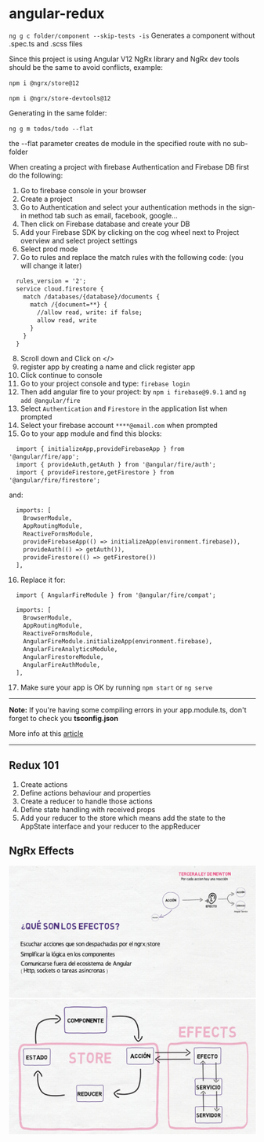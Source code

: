# angular-redux

`ng g c folder/component --skip-tests -is`
Generates a component without .spec.ts and .scss files

Since this project is using Angular V12 NgRx library and NgRx dev tools should be the same to avoid conflicts, example:

`npm i @ngrx/store@12`

`npm i @ngrx/store-devtools@12`

Generating in the same folder:

`ng g m todos/todo --flat`

the --flat parameter creates de module in the specified route with no sub-folder

When creating a project with firebase Authentication and Firebase DB first do the following:
1. Go to firebase console in your browser
2. Create a project
3. Go to Authentication and select your authentication methods in the sign-in method tab such as email, facebook, google...
4. Then click on Firebase database and create your DB
5. Add your Firebase SDK by clicking on the cog wheel next to Project overview and select project settings
6. Select prod mode
7. Go to rules and replace the match rules with the following code: (you will change it later)
  ```
    rules_version = '2';
    service cloud.firestore {
      match /databases/{database}/documents {
        match /{document=**} {
          //allow read, write: if false;
          allow read, write
        }
      }
    }
  ```
8. Scroll down and Click on </> 
9. register app by creating a name and click register app
10. Click continue to console
11. Go to your project console and type: `firebase login`
12. Then add angular fire to your project: by `npm i firebase@9.9.1` and `ng add @angular/fire` 
13. Select `Authentication` and `Firestore` in the application list when prompted
14. Select your firebase account `****@email.com` when prompted
15. Go to your app module and find this blocks:
  ```
    import { initializeApp,provideFirebaseApp } from '@angular/fire/app';
    import { provideAuth,getAuth } from '@angular/fire/auth';
    import { provideFirestore,getFirestore } from '@angular/fire/firestore';
  ```
  and:
  ```
    imports: [
      BrowserModule,
      AppRoutingModule,
      ReactiveFormsModule,
      provideFirebaseApp(() => initializeApp(environment.firebase)),
      provideAuth(() => getAuth()),
      provideFirestore(() => getFirestore())
    ],
  ```
16. Replace it for:
  ```
    import { AngularFireModule } from '@angular/fire/compat';
  ```
  ```
    imports: [
      BrowserModule,
      AppRoutingModule,
      ReactiveFormsModule,
      AngularFireModule.initializeApp(environment.firebase),
      AngularFireAnalyticsModule,
      AngularFirestoreModule,
      AngularFireAuthModule,
    ],
  ```
17. Make sure your app is OK by running `npm start` or `ng serve`

----

**Note:**
If you're having some compiling errors in your app.module.ts, don't forget to check you **tsconfig.json**

More info at this [article](https://stackoverflow.com/questions/60239941/appears-in-the-ngmodule-imports-of-appmodule-but-could-not-be-resolved-to-an-ng)

---

## Redux 101

1. Create actions
2. Define actions behaviour and properties
3. Create a reducer to handle those actions
4. Define state handling with received props
5. Add your reducer to the store which means add the state to the AppState interface and your reducer to the appReducer

## NgRx Effects

![NgRx Effects](/info/08-effects.png)
![NgRx Effects](/info/09-effectsExpanded.png)

